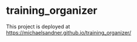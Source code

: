 # training_organizer

This project is deployed at https://michaelsandner.github.io/training_organizer/
